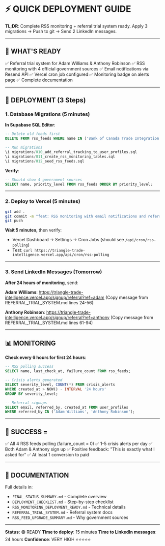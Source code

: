 # ⚡ QUICK DEPLOYMENT GUIDE

**TL;DR**: Complete RSS monitoring + referral trial system ready. Apply 3 migrations → Push to git → Send 2 LinkedIn messages.

---

## 🎯 WHAT'S READY

✅ Referral trial system for Adam Williams & Anthony Robinson
✅ RSS monitoring with 4 official government sources
✅ Email notifications via Resend API
✅ Vercel cron job configured
✅ Monitoring badge on alerts page
✅ Complete documentation

---

## 🚀 DEPLOYMENT (3 Steps)

### 1. Database Migrations (5 minutes)

**In Supabase SQL Editor**:

```sql
-- Delete old feeds first
DELETE FROM rss_feeds WHERE name IN ('Bank of Canada Trade Integration', 'Bloomberg Trade & Economics');

-- Run migrations
\i migrations/010_add_referral_tracking_to_user_profiles.sql
\i migrations/011_create_rss_monitoring_tables.sql
\i migrations/012_seed_rss_feeds.sql
```

**Verify**:
```sql
-- Should show 4 government sources
SELECT name, priority_level FROM rss_feeds ORDER BY priority_level;
```

---

### 2. Deploy to Vercel (5 minutes)

```bash
git add .
git commit -m "feat: RSS monitoring with email notifications and referral trials"
git push
```

**Wait 5 minutes**, then verify:
- Vercel Dashboard → Settings → Cron Jobs (should see `/api/cron/rss-polling`)
- Test: `curl https://triangle-trade-intelligence.vercel.app/api/cron/rss-polling`

---

### 3. Send LinkedIn Messages (Tomorrow)

**After 24 hours of monitoring**, send:

**Adam Williams**:
https://triangle-trade-intelligence.vercel.app/signup/referral?ref=adam
(Copy message from REFERRAL_TRIAL_SYSTEM.md lines 24-56)

**Anthony Robinson**:
https://triangle-trade-intelligence.vercel.app/signup/referral?ref=anthony
(Copy message from REFERRAL_TRIAL_SYSTEM.md lines 61-94)

---

## 📊 MONITORING

**Check every 6 hours for first 24 hours**:

```sql
-- RSS polling success
SELECT name, last_check_at, failure_count FROM rss_feeds;

-- Crisis alerts generated
SELECT severity_level, COUNT(*) FROM crisis_alerts
WHERE created_at > NOW() - INTERVAL '24 hours'
GROUP BY severity_level;

-- Referral signups
SELECT email, referred_by, created_at FROM user_profiles
WHERE referred_by IN ('Adam Williams', 'Anthony Robinson');
```

---

## 🎯 SUCCESS =

✅ All 4 RSS feeds polling (failure_count = 0)
✅ 1-5 crisis alerts per day
✅ Both Adam & Anthony sign up
✅ Positive feedback: "This is exactly what I asked for"
✅ At least 1 conversion to paid

---

## 📝 DOCUMENTATION

Full details in:
- `FINAL_STATUS_SUMMARY.md` - Complete overview
- `DEPLOYMENT_CHECKLIST.md` - Step-by-step checklist
- `RSS_MONITORING_DEPLOYMENT_READY.md` - Technical details
- `REFERRAL_TRIAL_SYSTEM.md` - Referral system docs
- `RSS_FEED_UPGRADE_SUMMARY.md` - Why government sources

---

**Status**: 🟢 READY
**Time to deploy**: 15 minutes
**Time to LinkedIn messages**: 24 hours
**Confidence**: VERY HIGH ⭐⭐⭐⭐⭐
